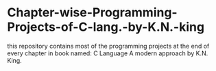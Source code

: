# Chapter-wise-Programming-Projects-of-C-lang.-by-K.N.-king
this repository contains most of the programming projects at the end of every chapter in book named: C Language A modern approach by K.N. King. 
